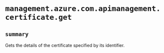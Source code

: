# `management.azure.com.apimanagement.certificate.get`

## `summary`
Gets the details of the certificate specified by its identifier.


